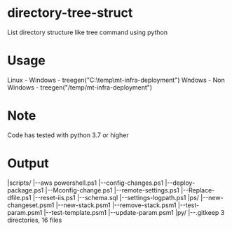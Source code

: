 # directory-tree-struct
List directory structure like tree command using python

# Usage
Linux - Windows - treegen("C:\\temp\\mt-infra-deployment")
Wndows - Non Windows - treegen("/temp/mt-infra-deployment")

# Note 
Code has tested with python 3.7 or higher

# Output
|scripts/
    |--aws powershell.ps1
    |--config-changes.ps1
    |--deploy-package.ps1
    |--Mconfig-change.ps1
    |--remote-settings.ps1
    |--Replace-dfile.ps1
    |--reset-iis.ps1
    |--schema.sql
    |--settings-logpath.ps1
    |ps/
        |--new-changeset.psm1
        |--new-stack.psm1
        |--remove-stack.psm1
        |--test-param.psm1
        |--test-template.psm1
        |--update-param.psm1
    |py/
        |--.gitkeep
3 directories, 16 files

